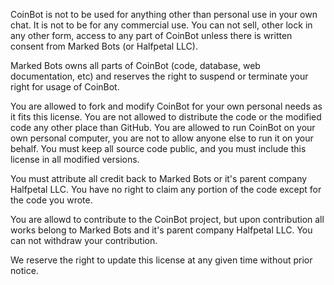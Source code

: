 CoinBot is not to be used for anything other than personal use in your own chat. It is not to be for any commercial use. You can not sell, other lock in any other form, access to any part of CoinBot unless there is written consent from Marked Bots (or Halfpetal LLC).

Marked Bots owns all parts of CoinBot (code, database, web documentation, etc) and reserves the right to suspend or terminate your right for usage of CoinBot.

You are allowed to fork and modify CoinBot for your own personal needs as it fits this license. You are not allowed to distribute the code or the modified code any other place than GitHub. You are allowed to run CoinBot on your own personal computer, you are not to allow anyone else to run it on your behalf. You must keep all source code public, and you must include this license in all modified versions.

You must attribute all credit back to Marked Bots or it's parent company Halfpetal LLC. You have no right to claim any portion of the code except for the code you wrote.

You are allowd to contribute to the CoinBot project, but upon contribution all works belong to Marked Bots and it's parent company Halfpetal LLC. You can not withdraw your contribution.

We reserve the right to update this license at any given time without prior notice.
